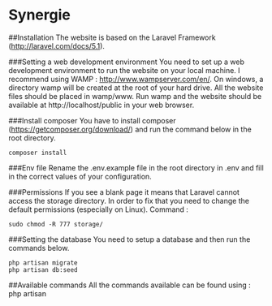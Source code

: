 # Synergie

##Installation
The website is based on the Laravel Framework (http://laravel.com/docs/5.1).

###Setting a web development environment
You need to set up a web development environment to run the website on your local machine.
I recommend using WAMP : http://www.wampserver.com/en/.
On windows, a directory wamp will be created at the root of your hard drive. 
All the website files should be placed in wamp/www. Run wamp and the website should be available at http://localhost/public
in your web browser.

###Install composer
You have to install composer (https://getcomposer.org/download/) and run the command below in the root directory.
```
composer install
```

###Env file
Rename the .env.example file in the root directory in .env and fill in the correct values of your configuration.

###Permissions
If you see a blank page it means that Laravel cannot access the storage directory.
In order to fix that you need to change the default permissions (especially on Linux).
Command : 
```
sudo chmod -R 777 storage/
```

###Setting the database
You need to setup a database and then run the commands below.
```
php artisan migrate
php artisan db:seed
```

##Available commands
All the commands available can be found using : php artisan

